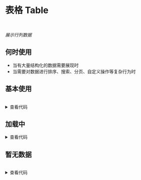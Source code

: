 # 表格 Table

<br/>

*展示行列数据*

## 何时使用

- 当有大量结构化的数据需要展现时
- 当需要对数据进行排序、搜索、分页、自定义操作等复杂行为时

<script setup lang="ts">
import { ref } from 'vue'
const loading = ref(false)
const total = ref(80)
const queryParams = ref({
        pageSize: 5,
        page: 1
      })
const columns = ref([
        {
          title: '名字',
          width: 60,
          dataIndex: 'name',
          slot: 'name'
        },
        {
          title: '年龄',
          width: 30,
          dataIndex: 'age'
        },
        {
          title: '职业',
          width: 50,
          dataIndex: 'job',
          slot: 'job'
        },
        {
          title: '性别',
          width: 30,
          dataIndex: 'sex'
        },
        {
          title: '地址',
          width: 100,
          dataIndex: 'address'
        }
      ])
const tableData = ref([
        {
          name: 'Stephen',
          age: 30,
          job: 'player',
          sex: '男',
          address: 'CaliforniaCaliforniaCaliforniaCaliforniaCaliforniaCalifornia'
        },
        {
          name: 'Leo',
          age: 36,
          job: 'actor',
          sex: '男',
          address: 'LA'
        },
        {
          name: 'Mr.Dear',
          age: 23,
          job: 'boy',
          sex: '男',
          address: 'Beijing'
        },
        {
          name: 'superman',
          age: 32,
          job: 'boy',
          sex: '男',
          address: 'US'
        }
      ])
function getData () {
  loading.value = true
  // 模拟调用接口获取列表数据
  setTimeout(() => {
    loading.value = false
  }, 500)
}
function onChange (pagination: {page: number, pageSize: number}) {
  console.log('pagination:', pagination)
  queryParams.value.page = pagination.page
  queryParams.value.pageSize = pagination.pageSize
  getData()
}
</script>

## 基本使用

<Table
  :columns="columns"
  :data-source="tableData"
  :total="total"
  :loading="loading"
  @change="onChange">
<!-- 配置指定列数据 -->
<template #name="record">
    hello {{ record.name }}
  </template>
  <template #job="{ job, index }">
    hi {{ job }}
  </template>
</Table>

<details>
<summary>查看代码</summary>

```vue
<script setup lang="ts">
import { ref } from 'vue'
const loading = ref(false)
const total = ref(80)
const queryParams = ref({
        pageSize: 5,
        page: 1
      })
const columns = ref([
        {
          title: '名字',
          width: 60,
          dataIndex: 'name',
          slot: 'name'
        },
        {
          title: '年龄',
          width: 30,
          dataIndex: 'age'
        },
        {
          title: '职业',
          width: 50,
          dataIndex: 'job',
          slot: 'job'
        },
        {
          title: '性别',
          width: 30,
          dataIndex: 'sex'
        },
        {
          title: '地址',
          width: 100,
          dataIndex: 'address'
        }
      ])
const tableData = ref([
        {
          name: 'Stephen',
          age: 30,
          job: 'player',
          sex: '男',
          address: 'CaliforniaCaliforniaCaliforniaCaliforniaCaliforniaCalifornia'
        },
        {
          name: 'Leo',
          age: 36,
          job: 'actor',
          sex: '男',
          address: 'LA'
        },
        {
          name: 'Mr.Dear',
          age: 23,
          job: 'boy',
          sex: '男',
          address: 'Beijing'
        },
        {
          name: 'superman',
          age: 32,
          job: 'boy',
          sex: '男',
          address: 'US'
        }
      ])
function getData () {
  loading.value = true
  // 模拟调用接口获取列表数据
  setTimeout(() => {
    loading.value = false
  }, 500)
}
function onChange (pagination: {page: number, pageSize: number}) {
  console.log('pagination:', pagination)
  queryParams.value.page = pagination.page
  queryParams.value.pageSize = pagination.pageSize
  getData()
}
</script>
<template>
  <Table
    :columns="columns"
    :data-source="tableData"
    :total="total"
    :loading="loading"
    @change="onChange">
  <!-- 配置指定列数据 -->
  <template #name="record">
      hello {{ record.name }}
    </template>
    <template #job="{ job, index }">
      hi {{ job }}
    </template>
  </Table>
</template>
```

</details>

## 加载中

<Table :columns="columns" :loading="true" />

<details>
<summary>查看代码</summary>

```vue
<script setup lang="ts">
import { ref } from 'vue'
const columns = ref([
        {
          title: '名字',
          width: 60,
          dataIndex: 'name',
          slot: 'name'
        },
        {
          title: '年龄',
          width: 30,
          dataIndex: 'age'
        },
        {
          title: '职业',
          width: 50,
          dataIndex: 'job',
          slot: 'job'
        },
        {
          title: '性别',
          width: 30,
          dataIndex: 'sex'
        },
        {
          title: '地址',
          width: 100,
          dataIndex: 'address'
        }
      ])
</script>
<template>
  <Table :columns="columns" :loading="true" />
</template>
```

</details>

## 暂无数据

<Table :columns="columns" :total="0" />

<details>
<summary>查看代码</summary>

```vue
<script setup lang="ts">
import { ref } from 'vue'
const columns = ref([
        {
          title: '名字',
          width: 60,
          dataIndex: 'name',
          slot: 'name'
        },
        {
          title: '年龄',
          width: 30,
          dataIndex: 'age'
        },
        {
          title: '职业',
          width: 50,
          dataIndex: 'job',
          slot: 'job'
        },
        {
          title: '性别',
          width: 30,
          dataIndex: 'sex'
        },
        {
          title: '地址',
          width: 100,
          dataIndex: 'address'
        }
      ])
</script>
<template>
  <Table :columns="columns" :total="0" />
</template>
```

</details>
